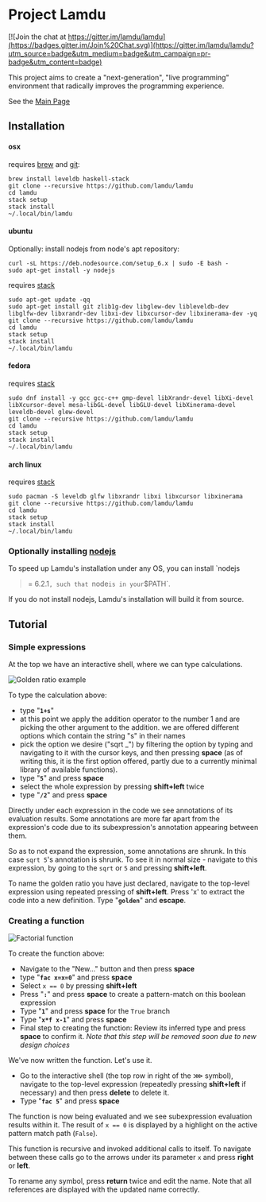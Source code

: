 # Project Lamdu

[![Join the chat at https://gitter.im/lamdu/lamdu](https://badges.gitter.im/Join%20Chat.svg)](https://gitter.im/lamdu/lamdu?utm_source=badge&utm_medium=badge&utm_campaign=pr-badge&utm_content=badge)

This project aims to create a "next-generation", "live programming" environment that radically improves the programming experience.

See the [Main Page](http://lamdu.org/)


## Installation

#### osx

requires [brew](http://brew.sh/) and [git](https://git-scm.com/):

```shell
brew install leveldb haskell-stack
git clone --recursive https://github.com/lamdu/lamdu
cd lamdu
stack setup
stack install
~/.local/bin/lamdu

```

#### ubuntu

Optionally: install nodejs from node's apt repository:

```shell
curl -sL https://deb.nodesource.com/setup_6.x | sudo -E bash -
sudo apt-get install -y nodejs
```

requires [stack](https://github.com/commercialhaskell/stack/releases)
```shell
sudo apt-get update -qq
sudo apt-get install git zlib1g-dev libglew-dev libleveldb-dev libglfw-dev libxrandr-dev libxi-dev libxcursor-dev libxinerama-dev -yq
git clone --recursive https://github.com/lamdu/lamdu
cd lamdu
stack setup
stack install
~/.local/bin/lamdu

```

#### fedora

requires [stack](https://github.com/commercialhaskell/stack/releases)
```shell
sudo dnf install -y gcc gcc-c++ gmp-devel libXrandr-devel libXi-devel libXcursor-devel mesa-libGL-devel libGLU-devel libXinerama-devel leveldb-devel glew-devel
git clone --recursive https://github.com/lamdu/lamdu
cd lamdu
stack setup
stack install
~/.local/bin/lamdu
```

#### arch linux

requires [stack](https://github.com/commercialhaskell/stack/releases)
```shell
sudo pacman -S leveldb glfw libxrandr libxi libxcursor libxinerama
git clone --recursive https://github.com/lamdu/lamdu
cd lamdu
stack setup
stack install
~/.local/bin/lamdu

```

### Optionally installing [nodejs](https://nodejs.org/en/)

To speed up Lamdu's installation under any OS, you can install `nodejs
>= 6.2.1`, such that `node` is in your `$PATH`.

If you do not install nodejs, Lamdu's installation will build it from
source.

## Tutorial

### Simple expressions

At the top we have an interactive shell, where we can type calculations.

![Golden ratio example](https://i.imgur.com/vbPRcCO.png)

To type the calculation above:

* type "**`1+s`**"
* at this point we apply the addition operator to the number 1 and are picking the other argument to the addition. we are offered different options which contain the string "s" in their names
* pick the option we desire ("sqrt _") by filtering the option by typing and navigating to it with the cursor keys, and then pressing **space** (as of writing this, it is the first option offered, partly due to a currently minimal library of available functions).
* type "**`5`**" and press **space**
* select the whole expression by pressing **shift+left** twice
* type "**`/2`**" and press **space**

Directly under each expression in the code we see annotations of its evaluation results. Some annotations are more far apart from the expression's code due to its subexpression's annotation appearing between them.

So as to not expand the expression, some annotations are shrunk. In this case `sqrt 5`'s annotation is shrunk. To see it in normal size - navigate to this expression, by going to the `sqrt` or `5` and pressing **shift+left**.

To name the golden ratio you have just declared, navigate to the top-level expression using repeated pressing of **shift+left**. Press 'x' to extract the code into a new definition. Type "**`golden`**" and **escape**.

### Creating a function

![Factorial function](http://i.imgur.com/BVcLBLX.png)

To create the function above:

* Navigate to the "New..." button and then press **space**
* type "**`fac x=x=0`**" and press **space**
* Select `x == 0` by pressing **shift+left**
* Press "**`:`**" and press **space** to create a pattern-match on this boolean expression
* Type "**`1`**" and press **space** for the `True` branch
* Type "**`x*f x-1`**" and press **space**
* Final step to creating the function: Review its inferred type and press **space** to confirm it. *Note that this step will be removed soon due to new design choices*

We've now written the function. Let's use it.

* Go to the interactive shell (the top row in right of the ⋙ symbol), 
  navigate to the top-level expression (repeatedly pressing **shift+left** if necessary) and then press **delete** to delete it.
* Type "**`fac 5`**" and press **space**

The function is now being evaluated and we see subexpression evaluation results within it. The result of `x == 0` is displayed by a highlight on the active pattern match path (`False`).

This function is recursive and invoked additional calls to itself. To navigate between these calls go to the arrows under its parameter `x` and press **right** or **left**.

To rename any symbol, press **return** twice and edit the name. Note that all references are displayed with the updated name correctly.
